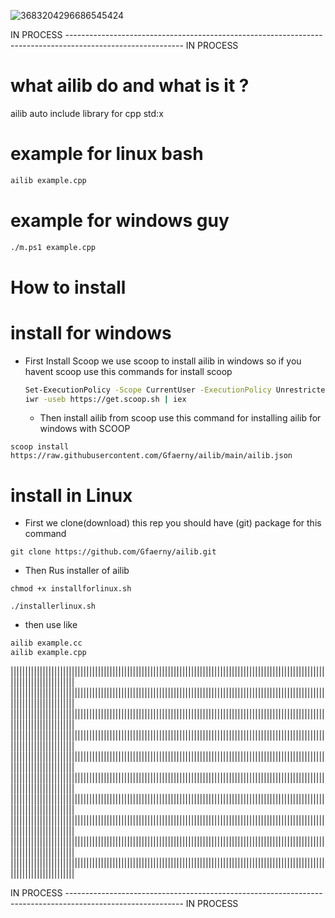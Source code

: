 ![3683204296686545424](https://github.com/user-attachments/assets/f76a42b6-96bb-432c-b93b-f85646aedbee)


IN PROCESS  ----------------------------------------------------------------------------------------------------------- IN PROCESS 


# what ailib do and what is it ?
ailib  auto include library for cpp std:x

# example for linux bash 
``` bash
ailib example.cpp
```
# example for windows guy
``` bash
./m.ps1 example.cpp
```

# How to install

# install for windows 
- First Install Scoop
  we  use scoop to install ailib in windows
  so if you havent scoop use this commands for install scoop
  ```bash
  Set-ExecutionPolicy -Scope CurrentUser -ExecutionPolicy Unrestricted
  iwr -useb https://get.scoop.sh | iex
  ```
  - Then install ailib from scoop 
use this command for installing ailib for windows with SCOOP
  
```
scoop install https://raw.githubusercontent.com/Gfaerny/ailib/main/ailib.json
```


# install in Linux 
- First we clone(download) this rep
  you should have (git) package for this command
```
git clone https://github.com/Gfaerny/ailib.git
```
- Then Rus installer of ailib
```
chmod +x installforlinux.sh
```
```
./installerlinux.sh
```
- then use like
``` bash
ailib example.cc
ailib example.cpp
```

||||||||||||||||||||||||||||||||||||||||||||||||||||||||||||||||||||||||||||||||||||||||||||||||||||||||||||||||||||||||||||||||||
||||||||||||||||||||||||||||||||||||||||||||||||||||||||||||||||||||||||||||||||||||||||||||||||||||||||||||||||||||||||||||||||||
||||||||||||||||||||||||||||||||||||||||||||||||||||||||||||||||||||||||||||||||||||||||||||||||||||||||||||||||||||||||||||||||||
||||||||||||||||||||||||||||||||||||||||||||||||||||||||||||||||||||||||||||||||||||||||||||||||||||||||||||||||||||||||||||||||||
||||||||||||||||||||||||||||||||||||||||||||||||||||||||||||||||||||||||||||||||||||||||||||||||||||||||||||||||||||||||||||||||||
||||||||||||||||||||||||||||||||||||||||||||||||||||||||||||||||||||||||||||||||||||||||||||||||||||||||||||||||||||||||||||||||||
||||||||||||||||||||||||||||||||||||||||||||||||||||||||||||||||||||||||||||||||||||||||||||||||||||||||||||||||||||||||||||||||||
||||||||||||||||||||||||||||||||||||||||||||||||||||||||||||||||||||||||||||||||||||||||||||||||||||||||||||||||||||||||||||||||||
||||||||||||||||||||||||||||||||||||||||||||||||||||||||||||||||||||||||||||||||||||||||||||||||||||||||||||||||||||||||||||||||||
||||||||||||||||||||||||||||||||||||||||||||||||||||||||||||||||||||||||||||||||||||||||||||||||||||||||||||||||||||||||||||||||||


IN PROCESS  ----------------------------------------------------------------------------------------------------------- IN PROCESS 
